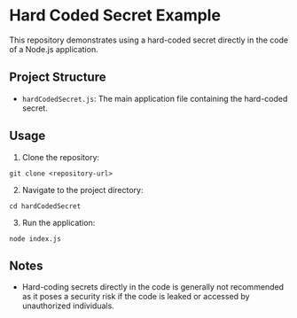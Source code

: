 # Hard Coded Secret Example

This repository demonstrates using a hard-coded secret directly in the code of a Node.js application.

## Project Structure

- `hardCodedSecret.js`: The main application file containing the hard-coded secret.

## Usage

1. Clone the repository:

``git clone <repository-url>``


2. Navigate to the project directory:

``cd hardCodedSecret``


3. Run the application:

``node index.js``


## Notes

- Hard-coding secrets directly in the code is generally not recommended as it poses a security risk if the code is leaked or accessed by unauthorized individuals.
